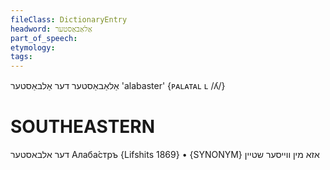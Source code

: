 ```yaml
---
fileClass: DictionaryEntry
headword: אַלאַבאַסטער
part_of_speech: 
etymology: 
tags: 
---
```

אַלאַבאַסטער
דער
אַלבאַסטער
'alabaster'
‎{ᴘᴀʟᴀᴛᴀʟ ʟ /ʎ/}

SOUTHEASTERN
==============

דער אלבאסטער Алаба́стръ {Lifshits 1869}
	•	{SYNONYM}  אזא מין ווייסער שטיין
